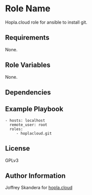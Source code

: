 Role Name
=========

Hopla.cloud role for ansible to install git.

Requirements
------------

None.

Role Variables
--------------

None.


Dependencies
------------


Example Playbook
----------------

    - hosts: localhost
      remote_user: root
      roles:
         - hoplacloud.git

License
-------

GPLv3

Author Information
------------------

Joffrey Skandera for [hopla.cloud](https://hopla.cloud)
